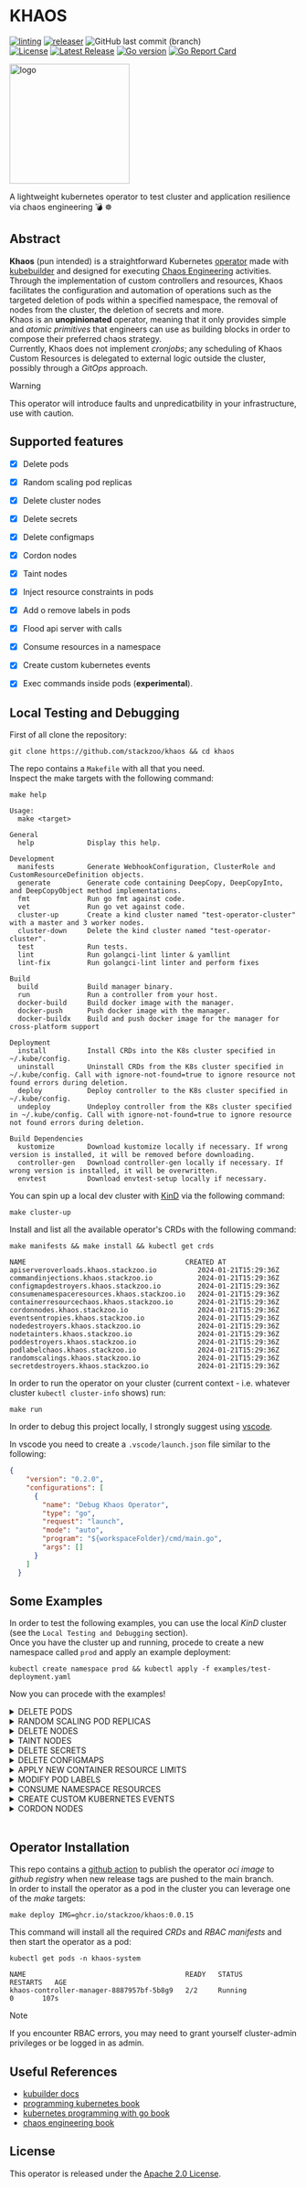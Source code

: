 # KHAOS
[![linting](https://github.com/stackzoo/khaos/actions/workflows/linting.yaml/badge.svg)](https://github.com/stackzoo/khaos/actions/workflows/linting.yaml)  [![releaser](https://github.com/stackzoo/khaos/actions/workflows/release.yaml/badge.svg)](https://github.com/stackzoo/khaos/actions/workflows/release.yaml)  ![GitHub last commit (branch)](https://img.shields.io/github/last-commit/stackzoo/khaos/main)  
[![License](https://img.shields.io/badge/License-Apache_2.0-blue.svg)](https://opensource.org/licenses/Apache-2.0)  [![Latest Release](https://img.shields.io/github/v/release/stackzoo/khaos?logo=github)](https://github.com/stackzoo/khaos/releases/latest)  [![Go version](https://img.shields.io/github/go-mod/go-version/stackzoo/khaos.svg)](https://github.com/stackzoo/khaos)  [![Go Report Card](https://goreportcard.com/badge/github.com/stackzoo/khaos)](https://goreportcard.com/report/github.com/stackzoo/khaos)  



<img src="docs/images/logo4.png" alt="logo" width="210" height="210">  

A lightweight kubernetes operator to test cluster and application resilience via chaos engineering 💣 ☸️  

## Abstract
**Khaos** (pun intended) is a straightforward Kubernetes [operator](https://kubernetes.io/docs/concepts/extend-kubernetes/operator/) made with [kubebuilder](https://github.com/kubernetes-sigs/kubebuilder) and designed for executing [Chaos Engineering](https://en.wikipedia.org/wiki/Chaos_engineering) activities.  
Through the implementation of custom controllers and resources, Khaos facilitates the configuration and automation of operations such as the targeted deletion of pods within a specified namespace, the removal of nodes from the cluster, the deletion of secrets and more.  
Khaos is an **unopinionated** operator, meaning that it only provides simple and *atomic primitives* that engineers can use as building blocks in order to compose their preferred chaos strategy.  
Currently, Khaos does not implement *cronjobs*; any scheduling of Khaos Custom Resources is delegated to external logic outside the cluster, possibly through a *GitOps* approach.  

> [!WARNING]  
> This operator will introduce faults and unpredicatbility in your infrastructure, use with caution.  

## Supported features
- [X] Delete pods
- [X] Random scaling pod replicas
- [x] Delete cluster nodes
- [X] Delete secrets
- [X] Delete configmaps
- [X] Cordon nodes
- [X] Taint nodes
- [X] Inject resource constraints in pods
- [X] Add o remove labels in pods
- [X] Flood api server with calls
- [X] Consume resources in a namespace
- [X] Create custom kubernetes events
- [X] Exec commands inside pods (**experimental**).  



## Local Testing and Debugging
First of all clone the repository:  
```console
git clone https://github.com/stackzoo/khaos && cd khaos
```  

The repo contains a `Makefile` with all that you need.  
Inspect the make targets with the following command:  
```console
make help

Usage:
  make <target>

General
  help             Display this help.

Development
  manifests        Generate WebhookConfiguration, ClusterRole and CustomResourceDefinition objects.
  generate         Generate code containing DeepCopy, DeepCopyInto, and DeepCopyObject method implementations.
  fmt              Run go fmt against code.
  vet              Run go vet against code.
  cluster-up       Create a kind cluster named "test-operator-cluster" with a master and 3 worker nodes.
  cluster-down     Delete the kind cluster named "test-operator-cluster".
  test             Run tests.
  lint             Run golangci-lint linter & yamllint
  lint-fix         Run golangci-lint linter and perform fixes

Build
  build            Build manager binary.
  run              Run a controller from your host.
  docker-build     Build docker image with the manager.
  docker-push      Push docker image with the manager.
  docker-buildx    Build and push docker image for the manager for cross-platform support

Deployment
  install          Install CRDs into the K8s cluster specified in ~/.kube/config.
  uninstall        Uninstall CRDs from the K8s cluster specified in ~/.kube/config. Call with ignore-not-found=true to ignore resource not found errors during deletion.
  deploy           Deploy controller to the K8s cluster specified in ~/.kube/config.
  undeploy         Undeploy controller from the K8s cluster specified in ~/.kube/config. Call with ignore-not-found=true to ignore resource not found errors during deletion.

Build Dependencies
  kustomize        Download kustomize locally if necessary. If wrong version is installed, it will be removed before downloading.
  controller-gen   Download controller-gen locally if necessary. If wrong version is installed, it will be overwritten.
  envtest          Download envtest-setup locally if necessary.
```   

You can spin up a local dev cluster with [KinD](https://kind.sigs.k8s.io/) via the following command:  
```console
make cluster-up
```   

Install and list all the available operator's CRDs with the following command:  
```console
make manifests && make install && kubectl get crds

NAME                                       CREATED AT
apiserveroverloads.khaos.stackzoo.io          2024-01-21T15:29:36Z
commandinjections.khaos.stackzoo.io           2024-01-21T15:29:36Z
configmapdestroyers.khaos.stackzoo.io         2024-01-21T15:29:36Z
consumenamespaceresources.khaos.stackzoo.io   2024-01-21T15:29:36Z
containerresourcechaos.khaos.stackzoo.io      2024-01-21T15:29:36Z
cordonnodes.khaos.stackzoo.io                 2024-01-21T15:29:36Z
eventsentropies.khaos.stackzoo.io             2024-01-21T15:29:36Z
nodedestroyers.khaos.stackzoo.io              2024-01-21T15:29:36Z
nodetainters.khaos.stackzoo.io                2024-01-21T15:29:36Z
poddestroyers.khaos.stackzoo.io               2024-01-21T15:29:36Z
podlabelchaos.khaos.stackzoo.io               2024-01-21T15:29:36Z
randomscalings.khaos.stackzoo.io              2024-01-21T15:29:36Z
secretdestroyers.khaos.stackzoo.io            2024-01-21T15:29:36Z
```  

In order to run the operator on your cluster (current context - i.e. whatever cluster `kubectl cluster-info` shows) run:  
```console
make run
```  


In order to debug this project locally, I strongly suggest using [vscode](https://code.visualstudio.com/).  

In vscode you need to create a `.vscode/launch.json` file similar to the following:  
```json
{
    "version": "0.2.0",
    "configurations": [
      {
        "name": "Debug Khaos Operator",
        "type": "go",
        "request": "launch",
        "mode": "auto",
        "program": "${workspaceFolder}/cmd/main.go",
        "args": []
      }
    ]
  }
```   



## Some Examples

In order to test the following examples, you can use the local *KinD* cluster (see the `Local Testing and Debugging` section).  
Once you have the cluster up and running, procede to create a new namespace called `prod` and apply an example deployment:  

```console
kubectl create namespace prod && kubectl apply -f examples/test-deployment.yaml
```  

Now you can procede with the examples!  

<details>
  <summary>DELETE PODS</summary>

Wait for all the pods in the `prod` namespace to be up and running and then apply the `PodDestroyer` manifest:  

```yaml
apiVersion: khaos.stackzoo.io/v1alpha1
kind: PodDestroyer
metadata:
  name: nginx-destroyer
spec:
  selector:
    matchLabels:
      app: nginx
  maxPods: 3
  namespace: prod
```  



```console
kubectl apply -f examples/pod-destroyer.yaml
```

Now you can observe 2 things:  
1. the pods in prod namespace are being Terminated (and recreated by the replicaset):  
```console
NAME                                READY   STATUS              RESTARTS   AGE
nginx-deployment-7bf8c77b5b-5fvrc   1/1     Running             0          6s
nginx-deployment-7bf8c77b5b-5qcx4   1/1     Running             0          6s
nginx-deployment-7bf8c77b5b-6kmbd   0/1     ContainerCreating   0          6s
nginx-deployment-7bf8c77b5b-75bg6   1/1     Running             0          6s
nginx-deployment-7bf8c77b5b-bcbk5   1/1     Running             0          6s
nginx-deployment-7bf8c77b5b-f5wkh   1/1     Running             0          6s
nginx-deployment-7bf8c77b5b-gfdzl   1/1     Running             0          6s
nginx-deployment-7bf8c77b5b-gmhr2   1/1     Running             0          6s
nginx-deployment-7bf8c77b5b-gsprh   1/1     Terminating         0          6s
nginx-deployment-7bf8c77b5b-hvsff   1/1     Running             0          6s
nginx-deployment-7bf8c77b5b-v4j9v   0/1     ContainerCreating   0          6s
nginx-deployment-7bf8c77b5b-zxxv7   0/1     Terminating         0          6s
nginx-deployment-7bf8c77b5b-6kmbd   1/1     Running             0          6s
nginx-deployment-7bf8c77b5b-zxxv7   0/1     Terminating         0          6s
nginx-deployment-7bf8c77b5b-zxxv7   0/1     Terminating         0          6s
nginx-deployment-7bf8c77b5b-zxxv7   0/1     Terminating         0          6s
nginx-deployment-7bf8c77b5b-v4j9v   1/1     Running             0          7s
nginx-deployment-7bf8c77b5b-gsprh   0/1     Terminating         0          32s
nginx-deployment-7bf8c77b5b-gsprh   0/1     Terminating         0          33s
nginx-deployment-7bf8c77b5b-gsprh   0/1     Terminating         0          33s
nginx-deployment-7bf8c77b5b-gsprh   0/1     Terminating         0          33s
```  
2. Our operator shows the reconciliation logic's logs:  
```console   
2023-11-28T14:07:18+01:00       INFO    Reconciling PodDestroyer: default/nginx-destroyer       {"controller": "poddestroyer", "controllerGroup": "khaos.stackzoo.io", "controllerKind": "PodDestroyer", "PodDestroyer": {"name":"nginx-destroyer","namespace":"default"}, "namespace": "default", "name": "nginx-destroyer", "reconcileID": "1e16a7d2-825a-4b46-b4e5-ac1228bc1c36"}
2023-11-28T14:07:18+01:00       INFO    Selector: {map[app:nginx] []}   {"controller": "poddestroyer", "controllerGroup": "khaos.stackzoo.io", "controllerKind": "PodDestroyer", "PodDestroyer": {"name":"nginx-destroyer","namespace":"default"}, "namespace": "default", "name": "nginx-destroyer", "reconcileID": "1e16a7d2-825a-4b46-b4e5-ac1228bc1c36"}
2023-11-28T14:07:18+01:00       INFO    MaxPods: 3      {"controller": "poddestroyer", "controllerGroup": "khaos.stackzoo.io", "controllerKind": "PodDestroyer", "PodDestroyer": {"name":"nginx-destroyer","namespace":"default"}, "namespace": "default", "name": "nginx-destroyer", "reconcileID": "1e16a7d2-825a-4b46-b4e5-ac1228bc1c36"}
2023-11-28T14:07:18+01:00       INFO    Namespace: prod {"controller": "poddestroyer", "controllerGroup": "khaos.stackzoo.io", "controllerKind": "PodDestroyer", "PodDestroyer": {"name":"nginx-destroyer","namespace":"default"}, "namespace": "default", "name": "nginx-destroyer", "reconcileID": "1e16a7d2-825a-4b46-b4e5-ac1228bc1c36"}
```  

Now we can inspect the status of our PodDestroyer object:  
```console 
kubectl get poddestroyer

NAME              AGE
nginx-destroyer   4m51s
```  

```console
kubectl get poddestroyer nginx-destroyer -o yaml
```  
This will retrieve our resource in `yaml` format:  
```yaml
apiVersion: khaos.stackzoo.io/v1alpha1
kind: PodDestroyer
metadata:
  annotations:
    kubectl.kubernetes.io/last-applied-configuration: |
      {"apiVersion":"khaos.stackzoo.io/v1alpha1","kind":"PodDestroyer","metadata":{"annotations":{},"name":"nginx-destroyer","namespace":"default"},"spec":{"maxPods":9,"namespace":"prod","selector":{"matchLabels":{"app":"nginx"}}}}
  creationTimestamp: "2023-11-28T13:07:18Z"
  generation: 1
  name: nginx-destroyer
  namespace: default
  resourceVersion: "2009"
  uid: fbba6287-6f70-406b-821e-9000f097afc5
spec:
  MaxPods: 3
  namespace: prod
  selector:
    matchLabels:
      app: nginx
status:
  numPodsDestroyed: 9
```  

The `status` spec tells you how many pods have been successfully destroyed.  


</details>  



<details>
  <summary>RANDOM SCALING POD REPLICAS</summary>


Apply an example deployment:  


```console
kubectl apply -f examples/random-scaling-test-deployment.yaml
```  

Retrieve our deployment's pods in the default namespace:  
```console
kubectl get pods

NAME                                         READY   STATUS    RESTARTS   AGE
random-scaling-deployment-56c5d5bb74-pcgm6   1/1     Running   0          52s
random-scaling-deployment-56c5d5bb74-rw4sp   1/1     Running   0          52s
random-scaling-deployment-56c5d5bb74-tpvxb   1/1     Running   0          52s
```  

Now apply the following `RandomScaling` manifest:  

```yaml
apiVersion: khaos.stackzoo.io/v1alpha1
kind: RandomScaling
metadata:
  name: example-randomscaling
spec:
  deployment: random-scaling-deployment
  minReplicas: 2
  maxReplicas: 13
```   

```console
kubectl apply -f examples/random-scaling.yaml
```   

This will scale our deployment by randomly picking a number between `minReplicas` and `maxReplicas`.  


Check again our pods:  
```console
kubectl get pods

NAME                                         READY   STATUS    RESTARTS   AGE
random-scaling-deployment-56c5d5bb74-2tcss   1/1     Running   0          2m49s
random-scaling-deployment-56c5d5bb74-8c5gf   1/1     Running   0          2m49s
random-scaling-deployment-56c5d5bb74-bjpkc   1/1     Running   0          2m49s
random-scaling-deployment-56c5d5bb74-cctcz   1/1     Running   0          2m49s
random-scaling-deployment-56c5d5bb74-pcgm6   1/1     Running   0          5m44s
random-scaling-deployment-56c5d5bb74-rw4sp   1/1     Running   0          5m44s
random-scaling-deployment-56c5d5bb74-tpvxb   1/1     Running   0          5m44s
```  

You can notice that there are 4 more pods!  

Our operator shows the reconciliation logic's logs:  
```console   
2024-01-21T17:47:32+01:00       INFO    Starting reconcile for random scaling - deployment random-scaling-deployment    {"controller": "randomscaling", "controllerGroup": "khaos.stackzoo.io", "controllerKind": "RandomScaling", "RandomScaling": {"name":"example-randomscaling","namespace":"default"}, "namespace": "default", "name": "example-randomscaling", "reconcileID": "4cda6061-a893-470a-8a43-1a222256d987"}
2024-01-21T17:47:32+01:00       INFO    RandomReplicas 7       {"controller": "randomscaling", "controllerGroup": "khaos.stackzoo.io", "controllerKind": "RandomScaling", "RandomScaling": {"name":"example-randomscaling","namespace":"default"}, "namespace": "default", "name": "example-randomscaling", "reconcileID": "4cda6061-a893-470a-8a43-1a222256d987"}
```  

Now we can inspect the status of our PodDestroyer object:  
```console 
kubectl get randomscaling example-randomscaling -o yaml
```  

This will retrieve our resource in `yaml` format:  
```yaml
apiVersion: khaos.stackzoo.io/v1alpha1
kind: RandomScaling
metadata:
  annotations:
    kubectl.kubernetes.io/last-applied-configuration: |
      {"apiVersion":"khaos.stackzoo.io/v1alpha1","kind":"RandomScaling","metadata":{"annotations":{},"name":"example-randomscaling","namespace":"default"},"spec":{"deployment":"random-scaling-deployment","maxReplicas":10,"minReplicas":1}}
  creationTimestamp: "2024-01-21T16:46:54Z"
  generation: 5
  name: example-randomscaling
  namespace: default
  resourceVersion: "1865"
  uid: 4197f351-4557-4033-b996-fd5f0a8e25fc
spec:
  deployment: random-scaling-deployment
  maxReplicas: 10
  minReplicas: 1
status:
  operationResult: true
```  

The `status` spec tells you that the last trigger has been succesfully completed.  


</details>  




<details>
  <summary>DELETE NODES</summary>

First, retrieve nodes info for your cluster:  
```console
kubectl get nodes

NAME                                  STATUS   ROLES           AGE   VERSION
test-operator-cluster-control-plane   Ready    control-plane   24m   v1.27.3
test-operator-cluster-worker          Ready    <none>          24m   v1.27.3
test-operator-cluster-worker2         Ready    <none>          24m   v1.27.3
test-operator-cluster-worker3         Ready    <none>          24m   v1.27.3

```  

Now apply the following `NodeDestroyer` manifest:  

```yaml
apiVersion: khaos.stackzoo.io/v1alpha1
kind: NodeDestroyer
metadata:
  name: example-node-destroyer
spec:
  nodeNames:
    - test-operator-cluster-worker
    - test-operator-cluster-worker3
```

```console
kubectl apply -f examples/node-destroyer.yaml
```

Now, once again, retrieve the node list from the kuber-apiserver:  
```console
kubectl get nodes

NAME                                  STATUS   ROLES           AGE   VERSION
test-operator-cluster-control-plane   Ready    control-plane   25m   v1.27.3
test-operator-cluster-worker2         Ready    <none>          25m   v1.27.3

```  

As you can see the operator succesfully removed the specified nodes.  


</details>  

<details>
  <summary>TAINT NODES</summary>

First, retrieve nodes info from your cluster:  
```console
kubectl get nodes

NAME                                  STATUS   ROLES           AGE   VERSION
test-operator-cluster-control-plane   Ready    control-plane   2m37s   v1.27.3
test-operator-cluster-worker          Ready    <none>          2m15s   v1.27.3
test-operator-cluster-worker2         Ready    <none>          2m16s   v1.27.3
test-operator-cluster-worker3         Ready    <none>          2m17s   v1.27.3

```  

Retrieve the annotations for the test-operator-cluster-worker3 node:  
```console
kubectl get node test-operator-cluster-worker3 -o=jsonpath='{.spec.taints}' | jq
```  
The previous command should return nothing as our node has no taints.  


Now apply the following `NodeTainter` manifest:  

```yaml
apiVersion: khaos.stackzoo.io/v1alpha1
kind: NodeTainter
metadata:
  name: example-node-tainter
spec:
  nodeNames:
    - test-operator-cluster-worker
    - test-operator-cluster-worker3
```

```console
kubectl apply -f examples/node-tainter.yaml
```  
Check the operator's logs:  
```console
2024-01-17T08:54:47+01:00	INFO	Reconciling NodeTainter: default/example-node-tainter	{"controller": "nodetainter", "controllerGroup": "khaos.stackzoo.io", "controllerKind": "NodeTainter", "NodeTainter": {"name":"example-node-tainter","namespace":"default"}, "namespace": "default", "name": "example-node-tainter", "reconcileID": "1c270341-0b1d-4675-8188-38e82f3ccc9e"}
2024-01-17T08:54:47+01:00	INFO	Node Names: [test-operator-cluster-worker test-operator-cluster-worker3]	{"controller": "nodetainter", "controllerGroup": "khaos.stackzoo.io", "controllerKind": "NodeTainter", "NodeTainter": {"name":"example-node-tainter","namespace":"default"}, "namespace": "default", "name": "example-node-tainter", "reconcileID": "1c270341-0b1d-4675-8188-38e82f3ccc9e"}
```  


Now, once again, retrieve the tain on the node:  
```json
kubectl get node test-operator-cluster-worker3 -o=jsonpath='{.spec.taints}' | jq

[
  {
    "effect": "NoSchedule",
    "key": "khaos.io/tainted",
    "value": "true"
  }
]

```  

As you can see the operator succesfully tainted the specified nodes.  


</details>  




<details>
  <summary>DELETE SECRETS</summary>

First create a new kubernetes secret (empty secret is fine):  

```console
kubectl -n prod create secret generic test-secret

secret/test-secret created
```  

Now apply the following `SecretDestroyer` manifest:  

```yaml
apiVersion: khaos.stackzoo.io/v1alpha1
kind: SecretDestroyer
metadata:
  name: example-secret-destroyer
spec:
  namespace: prod
  secretNames:
    - test-secret
```

```console
kubectl apply -f examples/secret-destroyer.yaml
```  

Try to list all the secrets in the `prod` namespace:  
```console
kubectl -n prod get secrets

No resources found in prod namespace.
```  

The specified secret was successfully removed.  



</details>  


<details>
  <summary>DELETE CONFIGMAPS</summary>

First create a new kubernetes configmap:  

```console
kubectl create configmap test-configmap --namespace=prod --from-literal=message=ready && kubectl -n prod get configmap

configmap/test-configmap created

NAME               DATA   AGE
kube-root-ca.crt   1      2m24s
test-configmap     1      1s

```  

Now apply the following `ConfigMapDestroyer` manifest:  

```yaml
apiVersion: khaos.stackzoo.io/v1alpha1
kind: ConfigMapDestroyer
metadata:
  name: example-configmap-destroyer
spec:
  namespace: prod
  configMapNames:
    - test-configmap
```

```console
kubectl apply -f examples/config-map-destroyer.yaml
```  

Try to list all the configmaps in the `prod` namespace:  
```console
kubectl -n prod get configmap

NAME               DATA   AGE
kube-root-ca.crt   1      9m26s
```  

The specified configmap was successfully removed.  

</details>  


<details>
  <summary>APPLY NEW CONTAINER RESOURCE LIMITS</summary>  

Apply the following `ContainerResourceChaos` manifest:  

```yaml
apiVersion: khaos.stackzoo.io/v1alpha1
kind: ContainerResourceChaos
metadata:
  name: example-container-resource-chaos
  namespace: prod
spec:
  namespace: prod
  DeploymentName: nginx-deployment
  containerName: nginx
  maxCPU: "666m"
  maxRAM: "512Mi"

```  

```console
kubectl apply -f examples/container-resource-chaos.yaml
```  

Now retrieve one of the pod in the prod namespace in `yaml` format and take a look at the resources:  
```yaml
apiVersion: v1
kind: Pod
metadata:
  creationTimestamp: "2023-11-28T13:43:37Z"
  generateName: nginx-deployment-c54b8b4b4-
  labels:
    app: nginx
    pod-template-hash: c54b8b4b4
  name: nginx-deployment-c54b8b4b4-jvw4k
  namespace: prod
  ownerReferences:
  - apiVersion: apps/v1
    blockOwnerDeletion: true
    controller: true
    kind: ReplicaSet
    name: nginx-deployment-c54b8b4b4
    uid: a73e8483-a51b-4f43-806d-38b8976ee61d
  resourceVersion: "6128"
  uid: 6be9fe17-f6b8-418b-96a1-bdf70da8eb95
spec:
  containers:
  - image: nginx:latest
    imagePullPolicy: Always
    name: nginx
    resources: # modified
      limits:
        cpu: 666m
        memory: 512Mi
      requests:
        cpu: 666m
        memory: 512Mi
```   


</details>  




<details>
  <summary>MODIFY POD LABELS</summary>  

Apply the following `PodLabelChaos` manifest:  

```yaml
apiVersion: khaos.stackzoo.io/v1alpha1
kind: PodLabelChaos
metadata:
  name: podlabelchaos-test
spec:
  deploymentName: nginx-deployment
  namespace: prod
  labels:
    chaos: "true"
  addLabels: true

```  

```console
kubectl apply -f examples/pod-label-chaos.yaml
```  

Now retrieve one of the pod in the prod namespace in `yaml` format and take a look at the labels:  
```yaml

apiVersion: v1
kind: Pod
metadata:
  creationTimestamp: "2023-11-28T15:27:22Z"
  generateName: nginx-deployment-6bb89bf6cd-
  labels:
    app: nginx
    chaos: "true"
    pod-template-hash: 6bb89bf6cd
  name: nginx-deployment-6bb89bf6cd-52j42
  namespace: prod

```   


</details>  



<details>
  <summary>CONSUME NAMESPACE RESOURCES</summary>  
This feature of the operator will spin up a busybox deployment with the specified replicas in the specified namespace.  
All the busybox's pod will execute the following command:  

```console
while true; do echo 'Doing extensive tasks'; sleep 1; done
```  


First of all we need to install the **metrics server** on our cluster:  
```console
kubectl apply -f https://github.com/kubernetes-sigs/metrics-server/releases/latest/download/components.yaml  \
&& kubectl patch -n kube-system deployment metrics-server --type=json -p '[{"op":"add","path":"/spec/template/spec/containers/0/args/-","value":"--kubelet-insecure-tls"}]'
```   
Wait for the metric server pod to be up and running and check cluster (nodes) resources:  
```console
kubectl top nodes

NAME                                  CPU(cores)   CPU%   MEMORY(bytes)   MEMORY%
test-operator-cluster-control-plane   221m         2%     697Mi           4%
test-operator-cluster-worker          31m          0%     230Mi           1%
test-operator-cluster-worker2         29m          0%     253Mi           1%
test-operator-cluster-worker3         42m          0%     242Mi           1%
```  


Now apply the following `ConsumeNamespaceResources` manifest:  

```yaml
apiVersion: khaos.stackzoo.io/v1alpha1
kind: ConsumeNamespaceResources
metadata:
  name: example-consume-resources
spec:
  targetNamespace: prod
  numPods: 200

```  

```console
kubectl apply -f examples/consume-namespace-resources.yaml  
```  

Let's inspect the deployment in the `prod` namespace:  
```console
kubectl -n prod get deployment

NAME                 READY   UP-TO-DATE   AVAILABLE     AGE
busybox-deployment   200/200   80           80          44s
nginx-deployment     10/10     10           10          10m
```  

Let's now review the nodes usagge:  
```console
kubectl top nodes

NAME                                  CPU(cores)   CPU%   MEMORY(bytes)   MEMORY%   
test-operator-cluster-control-plane   845m         10%    904Mi           5%        
test-operator-cluster-worker          1790m        22%    938Mi           5%        
test-operator-cluster-worker2         1494m        18%    1039Mi          6%        
test-operator-cluster-worker3         1673m        20%    1045Mi          6%
```  

As we can see, our deployment in the *prod* namespace is consuming resources!  
Now try deleting the `ConsumeNamespaceResources` object:  
```console
kubectl delete -f examples/consume-namespace-resources.yaml

consumenamespaceresources.khaos.stackzoo.io "example-consume-resources" deleted
```   

Check the operator's logs:  

```console
2023-11-30T15:45:40+01:00       INFO    Object deleted, finalizing resources    {"controller": "consumenamespaceresources", "controllerGroup": "khaos.stackzoo.io", "controllerKind": "ConsumeNamespaceResources", "ConsumeNamespaceResources": {"name":"example-consume-resources","namespace":"default"}, "namespace": "default", "name": "example-consume-resources", "reconcileID": "b35fdd79-5308-4080-a718-027e2d9d7d13"}
```  

The resource's controller contains a finalizer and it is deleting our busybox deployment in the *prod* namespace!  
Check the deployments in the *prod* namespace:  
```console
kubectl -n prod get deployment

NAME               READY   UP-TO-DATE   AVAILABLE   AGE
nginx-deployment   10/10   10           10          21m
```  
Cool, our deployment has been successfully deleted.  



</details>  



<details>
  <summary>CREATE CUSTOM KUBERNETES EVENTS</summary>  

Apply the following `EventsEntropy` manifest:  

```yaml
apiVersion: khaos.stackzoo.io/v1alpha1
kind: EventsEntropy
metadata:
  name: example-eventsentropy
spec:
  events:
    - "Custom event 1 with some gibberish - dfsdfsdffdgt egeg4e 😊"
    - "Custom event 2 - with some gibberish dfsdfsdffdgt 676565 🥴"
    - "Custom event 3 - with some gibberish 8/ihfwgf sufdh  🤪"

```  

```console
kubectl apply -f examples/events-entropy.yaml
```  

Now retrieve kubernetes events via kubectl:  
```console
kubectl get events | grep gibberish

<unknown>               Custom event 1 with some gibberish - dfsdfsdffdgt egeg4e 😊
<unknown>               Custom event 3 - with some gibberish 8/ihfwgf sufdh  🤪
<unknown>               Custom event 2 - with some gibberish dfsdfsdffdgt 676565 🥴

```   


</details>  



<details>
  <summary>CORDON NODES</summary>  

Apply the following `CordonNodes` manifest:  

```yaml
apiVersion: khaos.stackzoo.io/v1alpha1
kind: CordonNode
metadata:
  name: example-cordon-node
spec:
  nodesToCordon:
    - test-operator-cluster-worker
    - test-operator-cluster-worker2
    - test-operator-cluster-worker3

```  

```console
kubectl apply -f examples/cordon-nodes.yaml
```  

Now check the status of the resource:  

```console
kubectl describe cordonnodes.khaos.stackzoo.io example-cordon-node | grep "Nodes Cordoned"

Nodes Cordoned:  3
```   


Now run a busybox pod:  
```console
kubectl apply -f examples/test-node-cordon-pod.yaml

pod/busybox-pod created
```   

Let's check that pod:  
```console
kubectl -n default describe pod busybox-pod | grep Warning

Warning  FailedScheduling  63s   default-scheduler  0/4 nodes are available: 1 node(s) had untolerated taint {node-role.kubernetes.io/control-plane: }, 3 node(s) were unschedulable. preemption: 0/4 nodes are available: 4 Preemption is not helpful for scheduling..
```  

</details>  


<br/>  


## Operator Installation
This repo contains a [github action](https://github.com/stackzoo/khaos/blob/main/.github/workflows/release.yaml) to publish  the operator *oci image*  to *github registry* when new release tags are pushed to the main branch.  
In order to install the operator as a pod in the cluster you can leverage one of the *make* targets:  
```console
make deploy IMG=ghcr.io/stackzoo/khaos:0.0.15
```  

This command will install all the required *CRDs* and *RBAC manifests* and then start the operator as a pod:  
```console
kubectl get pods -n khaos-system

NAME                                       READY   STATUS             RESTARTS   AGE
khaos-controller-manager-8887957bf-5b8g9   2/2     Running               0       107s
```  

> [!NOTE]  
> If you encounter RBAC errors, you may need to grant yourself cluster-admin privileges or be logged in as admin.  
  



## Useful References

- [kubuilder docs](https://book.kubebuilder.io/)
- [programming kubernetes book](https://www.oreilly.com/library/view/programming-kubernetes/9781492047094/)
- [kubernetes programming with go book](https://link.springer.com/book/10.1007/978-1-4842-9026-2)
- [chaos engineering book](https://www.oreilly.com/library/view/chaos-engineering/9781492043850/)  


## License

This operator is released under the [Apache 2.0 License](https://www.apache.org/licenses/LICENSE-2.0).  

